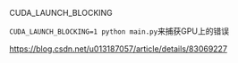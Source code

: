CUDA_LAUNCH_BLOCKING

 `CUDA_LAUNCH_BLOCKING=1 python main.py`来捕获GPU上的错误 

https://blog.csdn.net/u013187057/article/details/83069227

